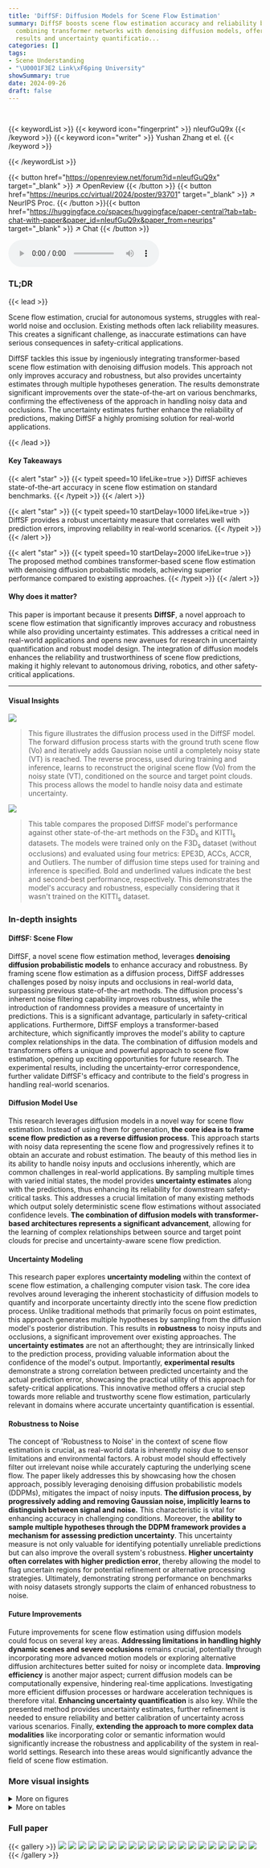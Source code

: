```yaml
---
title: 'DiffSF: Diffusion Models for Scene Flow Estimation'
summary: DiffSF boosts scene flow estimation accuracy and reliability by cleverly
  combining transformer networks with denoising diffusion models, offering state-of-the-art
  results and uncertainty quantificatio...
categories: []
tags:
- Scene Understanding
- "\U0001F3E2 Link\xF6ping University"
showSummary: true
date: 2024-09-26
draft: false
---
```


<br>

{{< keywordList >}}
{{< keyword icon="fingerprint" >}} nIeufGuQ9x {{< /keyword >}}
{{< keyword icon="writer" >}} Yushan Zhang et el. {{< /keyword >}}
 
{{< /keywordList >}}

{{< button href="https://openreview.net/forum?id=nIeufGuQ9x" target="_blank" >}}
↗ OpenReview
{{< /button >}}
{{< button href="https://neurips.cc/virtual/2024/poster/93701" target="_blank" >}}
↗ NeurIPS Proc.
{{< /button >}}{{< button href="https://huggingface.co/spaces/huggingface/paper-central?tab=tab-chat-with-paper&paper_id=nIeufGuQ9x&paper_from=neurips" target="_blank" >}}
↗ Chat
{{< /button >}}



<audio controls>
    <source src="https://ai-paper-reviewer.com/nIeufGuQ9x/podcast.wav" type="audio/wav">
    Your browser does not support the audio element.
</audio>


### TL;DR


{{< lead >}}

Scene flow estimation, crucial for autonomous systems, struggles with real-world noise and occlusion.  Existing methods often lack reliability measures.  This creates a significant challenge, as inaccurate estimations can have serious consequences in safety-critical applications.



DiffSF tackles this issue by ingeniously integrating transformer-based scene flow estimation with denoising diffusion models. This approach not only improves accuracy and robustness, but also provides uncertainty estimates through multiple hypotheses generation. The results demonstrate significant improvements over the state-of-the-art on various benchmarks, confirming the effectiveness of the approach in handling noisy data and occlusions. The uncertainty estimates further enhance the reliability of predictions, making DiffSF a highly promising solution for real-world applications.

{{< /lead >}}


#### Key Takeaways

{{< alert "star" >}}
{{< typeit speed=10 lifeLike=true >}} DiffSF achieves state-of-the-art accuracy in scene flow estimation on standard benchmarks. {{< /typeit >}}
{{< /alert >}}

{{< alert "star" >}}
{{< typeit speed=10 startDelay=1000 lifeLike=true >}} DiffSF provides a robust uncertainty measure that correlates well with prediction errors, improving reliability in real-world scenarios. {{< /typeit >}}
{{< /alert >}}

{{< alert "star" >}}
{{< typeit speed=10 startDelay=2000 lifeLike=true >}} The proposed method combines transformer-based scene flow estimation with denoising diffusion probabilistic models, achieving superior performance compared to existing approaches. {{< /typeit >}}
{{< /alert >}}

#### Why does it matter?
This paper is important because it presents **DiffSF**, a novel approach to scene flow estimation that significantly improves accuracy and robustness while also providing uncertainty estimates. This addresses a critical need in real-world applications and opens new avenues for research in uncertainty quantification and robust model design.  The integration of diffusion models enhances the reliability and trustworthiness of scene flow predictions, making it highly relevant to autonomous driving, robotics, and other safety-critical applications.

------
#### Visual Insights



![](https://ai-paper-reviewer.com/nIeufGuQ9x/figures_1_1.jpg)

> This figure illustrates the diffusion process used in the DiffSF model. The forward diffusion process starts with the ground truth scene flow (Vo) and iteratively adds Gaussian noise until a completely noisy state (VT) is reached.  The reverse process, used during training and inference, learns to reconstruct the original scene flow (Vo) from the noisy state (VT), conditioned on the source and target point clouds. This process allows the model to handle noisy data and estimate uncertainty.





![](https://ai-paper-reviewer.com/nIeufGuQ9x/tables_3_1.jpg)

> This table compares the proposed DiffSF model's performance against other state-of-the-art methods on the F3D<sub>s</sub> and KITTI<sub>s</sub> datasets.  The models were trained only on the F3D<sub>s</sub> dataset (without occlusions) and evaluated using four metrics: EPE3D, ACCs, ACCR, and Outliers.  The number of diffusion time steps used for training and inference is specified. Bold and underlined values indicate the best and second-best performance, respectively.  This demonstrates the model's accuracy and robustness, especially considering that it wasn't trained on the KITTI<sub>s</sub> dataset.





### In-depth insights


#### DiffSF: Scene Flow
DiffSF, a novel scene flow estimation method, leverages **denoising diffusion probabilistic models** to enhance accuracy and robustness. By framing scene flow estimation as a diffusion process, DiffSF addresses challenges posed by noisy inputs and occlusions in real-world data, surpassing previous state-of-the-art methods.  The diffusion process's inherent noise filtering capability improves robustness, while the introduction of randomness provides a measure of uncertainty in predictions. This is a significant advantage, particularly in safety-critical applications.  Furthermore, DiffSF employs a transformer-based architecture, which significantly improves the model's ability to capture complex relationships in the data.  The combination of diffusion models and transformers offers a unique and powerful approach to scene flow estimation, opening up exciting opportunities for future research.  The experimental results, including the uncertainty-error correspondence, further validate DiffSF's efficacy and contribute to the field's progress in handling real-world scenarios.

#### Diffusion Model Use
This research leverages diffusion models in a novel way for scene flow estimation.  Instead of using them for generation, **the core idea is to frame scene flow prediction as a reverse diffusion process**. This approach starts with noisy data representing the scene flow and progressively refines it to obtain an accurate and robust estimation.  The beauty of this method lies in its ability to handle noisy inputs and occlusions inherently, which are common challenges in real-world applications. By sampling multiple times with varied initial states, the model provides **uncertainty estimates** along with the predictions, thus enhancing its reliability for downstream safety-critical tasks.  This addresses a crucial limitation of many existing methods which output solely deterministic scene flow estimations without associated confidence levels. **The combination of diffusion models with transformer-based architectures represents a significant advancement**, allowing for the learning of complex relationships between source and target point clouds for precise and uncertainty-aware scene flow prediction.

#### Uncertainty Modeling
This research paper explores **uncertainty modeling** within the context of scene flow estimation, a challenging computer vision task.  The core idea revolves around leveraging the inherent stochasticity of diffusion models to quantify and incorporate uncertainty directly into the scene flow prediction process.  Unlike traditional methods that primarily focus on point estimates, this approach generates multiple hypotheses by sampling from the diffusion model's posterior distribution. This results in **robustness** to noisy inputs and occlusions, a significant improvement over existing approaches.  The **uncertainty estimates** are not an afterthought; they are intrinsically linked to the prediction process, providing valuable information about the confidence of the model's output. Importantly,  **experimental results** demonstrate a strong correlation between predicted uncertainty and the actual prediction error, showcasing the practical utility of this approach for safety-critical applications. This innovative method offers a crucial step towards more reliable and trustworthy scene flow estimation, particularly relevant in domains where accurate uncertainty quantification is essential.

#### Robustness to Noise
The concept of 'Robustness to Noise' in the context of scene flow estimation is crucial, as real-world data is inherently noisy due to sensor limitations and environmental factors.  A robust model should effectively filter out irrelevant noise while accurately capturing the underlying scene flow.  The paper likely addresses this by showcasing how the chosen approach, possibly leveraging denoising diffusion probabilistic models (DDPMs), mitigates the impact of noisy inputs.  **The diffusion process, by progressively adding and removing Gaussian noise, implicitly learns to distinguish between signal and noise.** This characteristic is vital for enhancing accuracy in challenging conditions.  Moreover, the **ability to sample multiple hypotheses through the DDPM framework provides a mechanism for assessing prediction uncertainty**.  This uncertainty measure is not only valuable for identifying potentially unreliable predictions but can also improve the overall system's robustness.  **Higher uncertainty often correlates with higher prediction error**, thereby allowing the model to flag uncertain regions for potential refinement or alternative processing strategies.  Ultimately, demonstrating strong performance on benchmarks with noisy datasets strongly supports the claim of enhanced robustness to noise.

#### Future Improvements
Future improvements for scene flow estimation using diffusion models could focus on several key areas.  **Addressing limitations in handling highly dynamic scenes and severe occlusions** remains crucial, potentially through incorporating more advanced motion models or exploring alternative diffusion architectures better suited for noisy or incomplete data.  **Improving efficiency** is another major aspect; current diffusion models can be computationally expensive, hindering real-time applications.  Investigating more efficient diffusion processes or hardware acceleration techniques is therefore vital.  **Enhancing uncertainty quantification** is also key. While the presented method provides uncertainty estimates, further refinement is needed to ensure reliability and better calibration of uncertainty across various scenarios.  Finally, **extending the approach to more complex data modalities** like incorporating color or semantic information would significantly increase the robustness and applicability of the system in real-world settings. Research into these areas would significantly advance the field of scene flow estimation.


### More visual insights

<details>
<summary>More on figures
</summary>


![](https://ai-paper-reviewer.com/nIeufGuQ9x/figures_4_1.jpg)

> This figure shows the detailed architecture of the denoising block used in the reverse diffusion process for scene flow estimation.  It illustrates how the noisy input (Vt), source point cloud (Psource), and target point cloud (Ptarget) are processed to produce the final scene flow prediction (Vpred). The process involves feature extraction, global correlation, and local-global-cross transformers to refine the prediction iteratively.  The use of shared weights for feature extraction is also highlighted.


![](https://ai-paper-reviewer.com/nIeufGuQ9x/figures_7_1.jpg)

> This figure analyzes the uncertainty estimation of the proposed method. The left panel shows the correlation between the endpoint error (EPE) and the estimated uncertainty, demonstrating an almost linear relationship, indicating that higher uncertainty values correspond to higher errors. The right panel presents a precision-recall curve for outlier prediction (EPE > 0.30 meters), showing the effectiveness of uncertainty as a measure for identifying outliers.


![](https://ai-paper-reviewer.com/nIeufGuQ9x/figures_8_1.jpg)

> This figure visualizes the outlier prediction results on the F3D dataset. The top row shows the actual outliers, identified as having an Endpoint Error (EPE) greater than 0.30. The bottom row displays the outliers predicted by the model's uncertainty estimation.  Black points represent accurate predictions, while red points indicate outliers. The comparison between the two rows demonstrates the model's capability to identify inaccurate predictions based on its estimated uncertainty.


![](https://ai-paper-reviewer.com/nIeufGuQ9x/figures_13_1.jpg)

> This figure shows the detailed architecture of the feature extraction backbone DGCNN used in the DiffSF model. The upper part illustrates the overall structure, showing how four layers of processing (Layer 1 to Layer 4) are connected sequentially. Each layer increases the feature dimension from the input point cloud, eventually culminating in an output feature with a dimension of 128. The lower part shows the inner workings of a single layer, detailing how the k-nearest neighbors of each point are identified, feature concatenation, multi-layer perceptron (MLP) application, and max pooling are performed to achieve the final features.


![](https://ai-paper-reviewer.com/nIeufGuQ9x/figures_13_2.jpg)

> This figure shows the detailed architecture of the local transformer used in the DiffSF model for scene flow estimation.  The left side illustrates the overall process, showing how the input features are processed through linear layers to generate queries, keys, and values for an attention mechanism. The keys and values are derived from k-nearest-neighbors of the input points. Positional embeddings are incorporated to improve the model's ability to handle spatial relationships.  The right side provides a detailed breakdown of how these positional embeddings are calculated, using a multi-layer perceptron (MLP) on the input coordinates and their k-nearest neighbors.


![](https://ai-paper-reviewer.com/nIeufGuQ9x/figures_13_3.jpg)

> This figure illustrates the architecture of the denoising block used in the reverse diffusion process of DiffSF. The denoising block takes as input the noisy scene flow vector (Vt), the source point cloud (Psource), and the target point cloud (Ptarget). It processes these inputs through several components: Feature Extraction (to extract higher-dimensional features), Local-Global-Cross Transformer (to capture local, global, and cross-point relationships), and Global Correlation (to generate an initial scene flow estimation). Finally, a Denoising Block refines the initial estimation and outputs the denoised scene flow prediction (Vpred).  The color-coding highlights the shared weights used within the Feature Extraction blocks. 


![](https://ai-paper-reviewer.com/nIeufGuQ9x/figures_14_1.jpg)

> This figure visualizes the denoising process of the diffusion model on the KITTI dataset.  It shows four different steps in the reverse diffusion process, where the model iteratively refines its prediction of the scene flow starting from pure noise.  Orange points represent the source point cloud warped according to the current prediction. Green points represent the target point cloud. The progression shows how the model gradually recovers the accurate scene flow from noise, indicating the denoising capability of the diffusion model.


![](https://ai-paper-reviewer.com/nIeufGuQ9x/figures_14_2.jpg)

> This figure compares the performance of GMSF and DiffSF on the FlyingThings3D dataset by visualizing the warped source point clouds.  Points are colored based on their endpoint error (EPE3D): green for low error and orange for high error.  Blue points represent the target point cloud.


![](https://ai-paper-reviewer.com/nIeufGuQ9x/figures_14_3.jpg)

> This figure compares the performance of GMSF and DiffSF on the FlyingThings3D dataset by visualizing the warped source points. Blue points represent the target point cloud, green points represent accurately warped source points (low EPE3D), and orange points represent inaccurately warped points (high EPE3D).  It highlights the improved accuracy of DiffSF in handling challenging cases.


</details>




<details>
<summary>More on tables
</summary>


![](https://ai-paper-reviewer.com/nIeufGuQ9x/tables_6_1.jpg)
> This table compares the proposed DiffSF model to other state-of-the-art scene flow estimation methods on the FlyingThings3D (F3Dₛ) and KITTI (KITTIs) datasets.  The models were trained only on the F3Dₛ dataset (without occlusions), making it a generalization test on the KITTI dataset.  The metrics used are Endpoint Error (EPE3D), Accuracy within 5cm (ACCS), Accuracy within 10cm (ACCR), and the percentage of outliers.  The number of diffusion time steps used during training and inference are specified.

![](https://ai-paper-reviewer.com/nIeufGuQ9x/tables_6_2.jpg)
> This table compares the performance of DiffSF against other state-of-the-art methods on the F3D dataset with occlusions and KITTI dataset.  The metrics used are End Point Error 3D (EPE3D), Accuracy within 5cm (ACCs), Accuracy within 10cm (ACCR), and Outliers.  It highlights DiffSF's performance when trained only on data with occlusions and its generalization ability on the KITTI dataset.

![](https://ai-paper-reviewer.com/nIeufGuQ9x/tables_7_1.jpg)
> This table compares the performance of DiffSF against other state-of-the-art methods on the Waymo-Open dataset.  It shows that DiffSF achieves better performance in terms of EPE3D, ACCs, ACCR, and Outliers, demonstrating its effectiveness in handling challenging real-world scenarios.

![](https://ai-paper-reviewer.com/nIeufGuQ9x/tables_8_1.jpg)
> This table presents the ablation study on the number of global-cross transformer layers used in the model. The study was conducted on the F3D dataset with 128 feature channels and 5 training steps, 1 inference step. The results (EPE3D, ACCs, ACCR, Outliers) are shown for both the complete dataset and the non-occluded subset.  The table shows how different numbers of layers (8, 10, 12, 14, 16) affect the model's performance.

![](https://ai-paper-reviewer.com/nIeufGuQ9x/tables_8_2.jpg)
> This table presents the ablation study on the number of feature channels used in the model's architecture for scene flow estimation on the F3D dataset.  The results show how the model's performance (EPE3D, ACCs, ACCR, and Outliers) varies with different numbers of feature channels (32, 64, and 128) while keeping the number of global-cross transformer layers and time steps constant. It aims to determine the optimal number of feature channels for achieving the best performance.

![](https://ai-paper-reviewer.com/nIeufGuQ9x/tables_9_1.jpg)
> This table presents a comparison of the proposed DiffSF model against state-of-the-art methods on two scene flow datasets: F3Dₛ (FlyingThings3D without occlusions) and KITTIₛ (KITTI without occlusions).  The models were trained only on the F3Dₛ dataset.  The evaluation metrics used are EPE3D (Endpoint Error), ACCs (percentage of points with an endpoint error smaller than 5cm or relative error less than 5%), ACCr (percentage of points with an endpoint error smaller than 10cm or relative error less than 10%), and Outliers (percentage of points with an endpoint error larger than 30cm or relative error larger than 10%).  The number of diffusion steps used during training was 20 and during inference was 2. Bold values indicate the best performance, while underlined values indicate second-best.

![](https://ai-paper-reviewer.com/nIeufGuQ9x/tables_9_2.jpg)
> This table presents an ablation study comparing the performance of the proposed DiffSF method against the baseline GMSF method on the F3D dataset. It analyzes the impact of incorporating improved architecture and the diffusion process on the overall performance, showing improvement in accuracy and robustness metrics when both improvements are included.

</details>




### Full paper

{{< gallery >}}
<img src="https://ai-paper-reviewer.com/nIeufGuQ9x/1.png" class="grid-w50 md:grid-w33 xl:grid-w25" />
<img src="https://ai-paper-reviewer.com/nIeufGuQ9x/2.png" class="grid-w50 md:grid-w33 xl:grid-w25" />
<img src="https://ai-paper-reviewer.com/nIeufGuQ9x/3.png" class="grid-w50 md:grid-w33 xl:grid-w25" />
<img src="https://ai-paper-reviewer.com/nIeufGuQ9x/4.png" class="grid-w50 md:grid-w33 xl:grid-w25" />
<img src="https://ai-paper-reviewer.com/nIeufGuQ9x/5.png" class="grid-w50 md:grid-w33 xl:grid-w25" />
<img src="https://ai-paper-reviewer.com/nIeufGuQ9x/6.png" class="grid-w50 md:grid-w33 xl:grid-w25" />
<img src="https://ai-paper-reviewer.com/nIeufGuQ9x/7.png" class="grid-w50 md:grid-w33 xl:grid-w25" />
<img src="https://ai-paper-reviewer.com/nIeufGuQ9x/8.png" class="grid-w50 md:grid-w33 xl:grid-w25" />
<img src="https://ai-paper-reviewer.com/nIeufGuQ9x/9.png" class="grid-w50 md:grid-w33 xl:grid-w25" />
<img src="https://ai-paper-reviewer.com/nIeufGuQ9x/10.png" class="grid-w50 md:grid-w33 xl:grid-w25" />
<img src="https://ai-paper-reviewer.com/nIeufGuQ9x/11.png" class="grid-w50 md:grid-w33 xl:grid-w25" />
<img src="https://ai-paper-reviewer.com/nIeufGuQ9x/12.png" class="grid-w50 md:grid-w33 xl:grid-w25" />
<img src="https://ai-paper-reviewer.com/nIeufGuQ9x/13.png" class="grid-w50 md:grid-w33 xl:grid-w25" />
<img src="https://ai-paper-reviewer.com/nIeufGuQ9x/14.png" class="grid-w50 md:grid-w33 xl:grid-w25" />
<img src="https://ai-paper-reviewer.com/nIeufGuQ9x/15.png" class="grid-w50 md:grid-w33 xl:grid-w25" />
<img src="https://ai-paper-reviewer.com/nIeufGuQ9x/16.png" class="grid-w50 md:grid-w33 xl:grid-w25" />
<img src="https://ai-paper-reviewer.com/nIeufGuQ9x/17.png" class="grid-w50 md:grid-w33 xl:grid-w25" />
<img src="https://ai-paper-reviewer.com/nIeufGuQ9x/18.png" class="grid-w50 md:grid-w33 xl:grid-w25" />
<img src="https://ai-paper-reviewer.com/nIeufGuQ9x/19.png" class="grid-w50 md:grid-w33 xl:grid-w25" />
<img src="https://ai-paper-reviewer.com/nIeufGuQ9x/20.png" class="grid-w50 md:grid-w33 xl:grid-w25" />
{{< /gallery >}}
